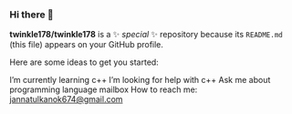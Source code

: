 ### Hi there 👋


**twinkle178/twinkle178** is a ✨ _special_ ✨ repository because its `README.md` (this file) appears on your GitHub profile.

Here are some ideas to get you started:


 I’m currently learning c++
 I’m looking for help with c++
 Ask me about programming language
 mailbox How to reach me: jannatulkanok674@gmail.com
